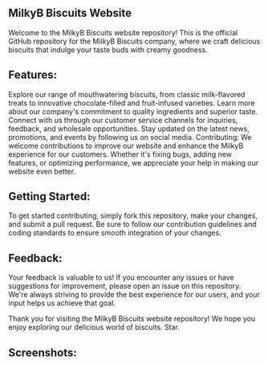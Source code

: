 ## MilkyB Biscuits Website

Welcome to the MilkyB Biscuits website repository! This is the official GitHub repository for the MilkyB Biscuits company, where we craft delicious biscuits that indulge your taste buds with creamy goodness.

## Features:

Explore our range of mouthwatering biscuits, from classic milk-flavored treats to innovative chocolate-filled and fruit-infused varieties.
Learn more about our company's commitment to quality ingredients and superior taste.
Connect with us through our customer service channels for inquiries, feedback, and wholesale opportunities.
Stay updated on the latest news, promotions, and events by following us on social media.
Contributing:
We welcome contributions to improve our website and enhance the MilkyB experience for our customers. Whether it's fixing bugs, adding new features, or optimizing performance, we appreciate your help in making our website even better.

## Getting Started:
To get started contributing, simply fork this repository, make your changes, and submit a pull request. Be sure to follow our contribution guidelines and coding standards to ensure smooth integration of your changes.

## Feedback:
Your feedback is valuable to us! If you encounter any issues or have suggestions for improvement, please open an issue on this repository. We're always striving to provide the best experience for our users, and your input helps us achieve that goal.

Thank you for visiting the MilkyB Biscuits website repository! We hope you enjoy exploring our delicious world of biscuits.
Star.
## Screenshots:

